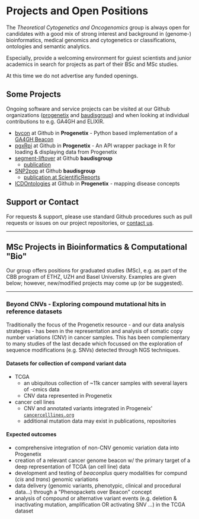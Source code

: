 # Projects and Open Positions

The _Theoretical Cytogenetics and Oncogenomics_ group is always open for
candidates with a good mix of strong interest and background in (genome-) bioinformatics,
medical genomics and cytogenetics or classifications, ontologies and semantic analytics.

Especially, provide a welcoming environment for guiest scientists and junior academics
in search for projects as part of their BSc and MSc studies.

At this time we do not advertise any funded openings.

## Some Projects

Ongoing software and service projects can be visited at our Github organizations ([progenetix](https://github.com/progenetix) and [baudisgroup](https://github.com/baudisgroup)) and when looking at individual contributions to e.g. GA4GH and ELIXIR.

* [bycon](https://github.com/progenetix/bycon) at Github in __Progenetix__ - Python based implementation of a [GA4GH Beacon](http://beacon-project.org)
* [pgxRpi](https://github.com/progenetix/pgxRpi) at Github in __Progenetix__ - An API wrapper package in R for loading & displaying data from Progenetix 
* [segment-liftover](https://github.com/baudisgroup/segment-liftover) at Github __baudisgroup__
    * [publication](http://info.baudisgroup.org/publications/2018/03/14/segment_liftover.html)
* [SNP2pop](https://github.com/baudisgroup/snp2pop) at Github __baudisgroup__
    * [publication at ScientificReports](https://www.nature.com/articles/s41598-020-61854-x)
* [ICDOntologies](https://github.com/progenetix/ICDOntologies) at Github in __Progenetix__ - mapping disease concepts

## Support or Contact

For requests & support, please use standard Github procedures such as pull
requests or issues on our project repositories, or [contact us](mailto:contact@progenetix.org).

---

## MSc Projects in Bioinformatics & Computational "Bio"

Our group offers positions for graduated studies (MSc), e.g. as part of the CBB
program of ETHZ, UZH and Basel University. Examples are given below; however, 
new/modified projects may come up (or be suggested).

----

### Beyond CNVs - Exploring compound mutational hits in reference datasets

Traditionally the focus of the Progenetix resource - and our data analysis strategies -
has been in the representation and analysis of somatic copy number variations
(CNV) in cancer samples. This has been complementary to many studies of the last
decade which focussed on the exploration of sequence modifications (e.g. SNVs)
detected through NGS techniques.

#### Datasets for collection of compond variant data

* TCGA
    - an ubiquitous collection of ~11k cancer samples with several layers of -omics data
    - CNV data represented in Progenetix
* cancer cell lines
    - CNV and annotated variants integrated in Progeneix' [`cancercelllines.org`](http://cancercelllines.org)
    - additional mutation data may exist in publications, repositories

#### Expected outcomes

* comprehensive integration of non-CNV genomic variation data into Progenetix
* creation of a relevant cancer genome beacon w/ the primary target of a deep
  representation of TCGA (an cell line) data
* development and testing of _beaconplus_ query modalities for compund (_cis_ and _trans_)
  genomic variations
* data delivery (genomic variants, phenotypic, clinical and procedural data...)
  through a "Phenopackets over Beacon" concept
* analysis of compound or alternative variant events (e.g. deletion & inactivating mutation,
  amplification OR activating SNV ...) in the TCGA dataset

